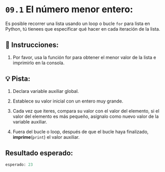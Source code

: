 # `09.1` El número menor entero:

Es posible recorrer una lista usando un loop o bucle `for` para lista en Python, tú tienees que especificar qué hacer en cada iteración de la lista.


## 📝 Instrucciones:

1. Por favor, usa la función for para obtener el menor valor de la lista e imprimirlo en la consola.

## 💡 Pista:

1. Declara variable auxiliar global.

2. Establece su valor inicial con un entero muy grande.

3. Cada vez que iteres, compara su valor con el valor del elemento, si el valor del elemento es más pequeño, asígnalo como nuevo valor de la variable auxiliar.

4. Fuera del bucle o loop, después de que el bucle haya finalizado, **imprime**(`print`) el valor auxiliar.

## Resultado esperado:

```py
esperado: 23
```